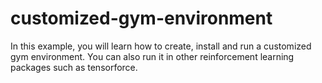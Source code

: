# customized-gym-environment

In this example, you will learn how to create, install and run a customized gym environment. You can also run it in other reinforcement learning 
packages such as tensorforce.
